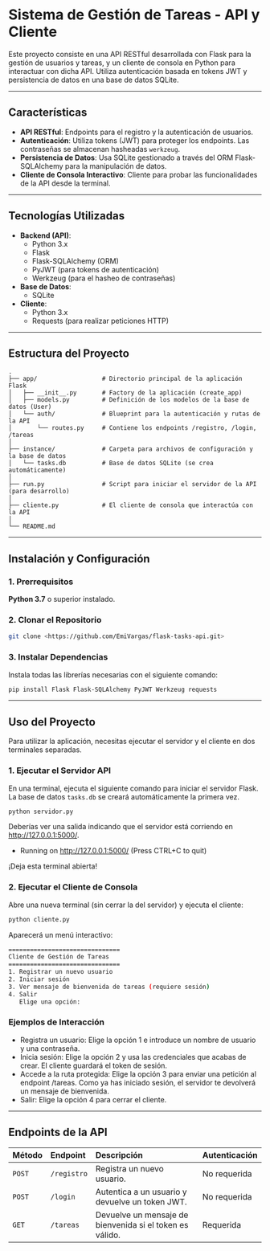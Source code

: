 # Sistema de Gestión de Tareas - API y Cliente

Este proyecto consiste en una API RESTful desarrollada con Flask para la gestión de usuarios y tareas, y un cliente de consola en Python para interactuar con dicha API. Utiliza autenticación basada en tokens JWT y persistencia de datos en una base de datos SQLite.

---
## Características

*   **API RESTful**: Endpoints para el registro y la autenticación de usuarios.
*   **Autenticación**: Utiliza tokens (JWT) para proteger los endpoints. Las contraseñas se almacenan hasheadas `werkzeug`.
*   **Persistencia de Datos**: Usa SQLite gestionado a través del ORM Flask-SQLAlchemy para la manipulación de datos.
*   **Cliente de Consola Interactivo**: Cliente para probar las funcionalidades de la API desde la terminal.
---
## Tecnologías Utilizadas

*   **Backend (API)**:
    *   Python 3.x
    *   Flask
    *   Flask-SQLAlchemy (ORM)
    *   PyJWT (para tokens de autenticación)
    *   Werkzeug (para el hasheo de contraseñas)
*   **Base de Datos**:
    *   SQLite
*   **Cliente**:
    *   Python 3.x
    *   Requests (para realizar peticiones HTTP)

---
## Estructura del Proyecto
```
.
├── app/                  # Directorio principal de la aplicación Flask
│   ├── __init__.py       # Factory de la aplicación (create_app)
│   ├── models.py         # Definición de los modelos de la base de datos (User)
│   └── auth/             # Blueprint para la autenticación y rutas de la API
│       └── routes.py     # Contiene los endpoints /registro, /login, /tareas
│
├── instance/             # Carpeta para archivos de configuración y la base de datos
│   └── tasks.db          # Base de datos SQLite (se crea automáticamente)
│
├── run.py                # Script para iniciar el servidor de la API (para desarrollo)
│
├── cliente.py            # El cliente de consola que interactúa con la API
│
└── README.md
```

---
## Instalación y Configuración


### 1. Prerrequisitos

**Python 3.7** o superior instalado.

### 2. Clonar el Repositorio

```bash
git clone <https://github.com/EmiVargas/flask-tasks-api.git>
```

### 3. Instalar Dependencias

Instala todas las librerías necesarias con el siguiente comando:

```bash
pip install Flask Flask-SQLAlchemy PyJWT Werkzeug requests
```
---
## Uso del Proyecto

Para utilizar la aplicación, necesitas ejecutar el servidor y el cliente en dos terminales separadas.

### 1. Ejecutar el Servidor API

En una terminal, ejecuta el siguiente comando para iniciar el servidor Flask. La base de datos `tasks.db` se creará automáticamente la primera vez.

```bash
python servidor.py
```
Deberías ver una salida indicando que el servidor está corriendo en http://127.0.0.1:5000/.
* Running on http://127.0.0.1:5000/ (Press CTRL+C to quit)

¡Deja esta terminal abierta!
### 2. Ejecutar el Cliente de Consola
   Abre una nueva terminal (sin cerrar la del servidor) y ejecuta el cliente:

```bash
python cliente.py
```

Aparecerá un menú interactivo:

```bash
===============================
Cliente de Gestión de Tareas
===============================
1. Registrar un nuevo usuario
2. Iniciar sesión
3. Ver mensaje de bienvenida de tareas (requiere sesión)
4. Salir
   Elige una opción:
```

### Ejemplos de Interacción
- Registra un usuario: Elige la opción 1 e introduce un nombre de usuario y una contraseña.
- Inicia sesión: Elige la opción 2 y usa las credenciales que acabas de crear. El cliente guardará el token de sesión.
- Accede a la ruta protegida: Elige la opción 3 para enviar una petición al endpoint /tareas. Como ya has iniciado sesión, el servidor te devolverá un mensaje de bienvenida.
- Salir: Elige la opción 4 para cerrar el cliente.

---

## Endpoints de la API

| Método | Endpoint    | Descripción                                                            | Autenticación |
| :----- | :---------- |:-----------------------------------------------------------------------| :------------ |
| `POST` | `/registro` | Registra un nuevo usuario.                                             | No requerida  |
| `POST` | `/login`    | Autentica a un usuario y devuelve un token JWT.                        | No requerida  |
| `GET`  | `/tareas`   | Devuelve un mensaje de bienvenida si el token es válido.               | Requerida     |
